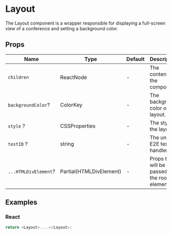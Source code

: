 # Layout

The Layout component is a wrapper responsible for displaying a full-screen view of a conference and setting a background color.

## Props

| Name                 | Type                    | Default | Description                                       |
| -------------------- | ----------------------- | ------- | ------------------------------------------------- |
| `children`           | ReactNode               | -       | The content of the component.                     |
| `backgroundColor`?   | ColorKey                | -       | The background color of the layout.               |
| `style` ?            | CSSProperties           | -       | The style of the layout.                          |
| `testID` ?           | string                  | -       | The unique E2E test handler.                      |
| `...HTMLDivElement`? | Partial(HTMLDivElement) | -       | Props that will be passed to the root div element |

## Examples

### React

```javascript
return <Layout>....</Layout>;
```
